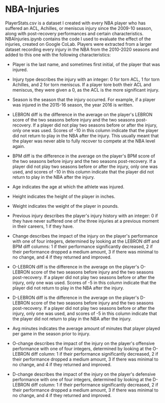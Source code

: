 # NBA-Injuries
PlayerStats.csv is a dataset I created with every NBA player who has suffered an ACL, Achilles, or meniscus injury since the 2009-10 season, along with post-recovery performances and certain characteristics. NBAInjuries.ipynb contains the code I used to evaluate the effect of the injuries, created on Google CoLab. Players were extracted from a larger dataset recording every injury in the NBA from the 2010-2020 seasons and added to this one with the following characteristics: 

 - Player is the last name, and sometimes first initial, of the player that was injured.

 - Injury type describes the injury with an integer: 0 for torn ACL, 1 for torn Achilles, and 2 for torn meniscus. If a player tore both their ACL and meniscus, they were given a 0, as the ACL is the more significant injury.

 - Season is the season that the injury occurred. For example, if a player was injured in the 2015-16 season, the year 2016 is written.
 
 - LEBRON diff is the difference in the average on the player's LEBRON score of the two seasons before injury and the two seasons post-recovery. If a player did not play two seasons before or after the injury, only one was used. Scores of -10 in this column indicate that the player did not return to play in the NBA after the injury. This usually meant that the player was never able to fully recover to compete at the NBA level again.

 - BPM diff is the difference in the average on the player's BPM score of the two seasons before injury and the two seasons post-recovery. If a player did not play two seasons before or after the injury, only one was used, and scores of -10 in this column indicate that the player did not return to play in the NBA after the injury.

 - Age indicates the age at which the athlete was injured.

 - Height indicates the height of the player in inches.

 - Weight indicates the weight of the player in pounds.

 - Previous injury describes the player's injury history with an integer: 0 if they have never suffered one of the three injuries at a previous moment in their careers, 1 if they have.

 - Change describes the impact of the injury on the player's performance with one of four integers, determined by looking at the LEBRON diff and BPM diff columns: 1 if their performance significantly decreased, 2 if their performance dropped a medium amount, 3 if there was minimal to no change, and 4 if they returned and improved.

 - O-LEBRON diff is the difference in the average on the player's O-LEBRON score of the two seasons before injury and the two seasons post-recovery. If a player did not play two seasons before or after the injury, only one was used. Scores of -5 in this column indicate that the player did not return to play in the NBA after the injury.

 - D-LEBRON diff is the difference in the average on the player's D-LEBRON score of the two seasons before injury and the two seasons post-recovery. If a player did not play two seasons before or after the injury, only one was used, and scores of -5 in this column indicate that the player did not return to play in the NBA after the injury.

 - Avg minutes indicates the average amount of minutes that player played per game in the season prior to injury.

 - O-change describes the impact of the injury on the player's offensive performance with one of four integers, determined by looking at the O-LEBRON diff column: 1 if their performance significantly decreased, 2 if their performance dropped a medium amount, 3 if there was minimal to no change, and 4 if they returned and improved.
 
 - D-change describes the impact of the injury on the player's defensive performance with one of four integers, determined by looking at the D-LEBRON diff column: 1 if their performance significantly decreased, 2 if their performance dropped a medium amount, 3 if there was minimal to no change, and 4 if they returned and improved.
